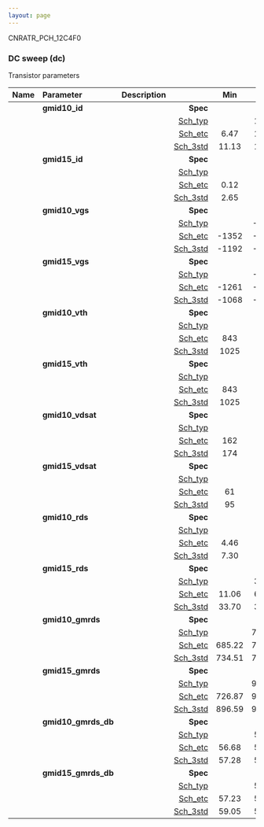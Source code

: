 ```yaml
---
layout: page
---
```




CNRATR_PCH_12C4F0

### DC sweep (dc)

Transistor parameters



|**Name**|**Parameter**|**Description**| |**Min**|**Typ**|**Max**| Unit|
|:---|:---|:---|---:|:---:|:---:|:---:| ---:|
||**gmid10\_id** | | **Spec**  |  | **0.00** |  | **uA** |
| | | |<a href='results/dc_Sch_typical.html'>Sch_typ</a>| | 11.40 |  | |
| | | |<a href='results/dc_Sch_etc.html'>Sch_etc</a>|6.47 | 11.51 | 18.65 | |
| | | |<a href='results/dc_Sch_mc.html'>Sch_3std</a>|11.13 | 11.39 | 11.65 | |
||**gmid15\_id** | | **Spec**  |  | **0.00** |  | **uA** |
| | | |<a href='results/dc_Sch_typical.html'>Sch_typ</a>| | 2.75 |  | |
| | | |<a href='results/dc_Sch_etc.html'>Sch_etc</a>|0.12 | 3.36 | 6.42 | |
| | | |<a href='results/dc_Sch_mc.html'>Sch_3std</a>|2.65 | 2.75 | 2.85 | |
||**gmid10\_vgs** | | **Spec**  |  | **0** |  | **mV** |
| | | |<a href='results/dc_Sch_typical.html'>Sch_typ</a>| | -1187 |  | |
| | | |<a href='results/dc_Sch_etc.html'>Sch_etc</a>|-1352 | -1159 | -948 | |
| | | |<a href='results/dc_Sch_mc.html'>Sch_3std</a>|-1192 | -1187 | -1182 | |
||**gmid15\_vgs** | | **Spec**  |  | **0** |  | **mV** |
| | | |<a href='results/dc_Sch_typical.html'>Sch_typ</a>| | -1061 |  | |
| | | |<a href='results/dc_Sch_etc.html'>Sch_etc</a>|-1261 | -1027 | -622 | |
| | | |<a href='results/dc_Sch_mc.html'>Sch_3std</a>|-1068 | -1061 | -1055 | |
||**gmid10\_vth** | | **Spec**  |  | **0** |  | **mV** |
| | | |<a href='results/dc_Sch_typical.html'>Sch_typ</a>| | 1031 |  | |
| | | |<a href='results/dc_Sch_etc.html'>Sch_etc</a>|843 | 1007 | 1171 | |
| | | |<a href='results/dc_Sch_mc.html'>Sch_3std</a>|1025 | 1031 | 1037 | |
||**gmid15\_vth** | | **Spec**  |  | **0** |  | **mV** |
| | | |<a href='results/dc_Sch_typical.html'>Sch_typ</a>| | 1031 |  | |
| | | |<a href='results/dc_Sch_etc.html'>Sch_etc</a>|843 | 1007 | 1171 | |
| | | |<a href='results/dc_Sch_mc.html'>Sch_3std</a>|1025 | 1031 | 1037 | |
||**gmid10\_vdsat** | | **Spec**  |  | **0** |  | **mV** |
| | | |<a href='results/dc_Sch_typical.html'>Sch_typ</a>| | 175 |  | |
| | | |<a href='results/dc_Sch_etc.html'>Sch_etc</a>|162 | 173 | 183 | |
| | | |<a href='results/dc_Sch_mc.html'>Sch_3std</a>|174 | 175 | 176 | |
||**gmid15\_vdsat** | | **Spec**  |  | **0** |  | **mV** |
| | | |<a href='results/dc_Sch_typical.html'>Sch_typ</a>| | 96 |  | |
| | | |<a href='results/dc_Sch_etc.html'>Sch_etc</a>|61 | 97 | 114 | |
| | | |<a href='results/dc_Sch_mc.html'>Sch_3std</a>|95 | 96 | 98 | |
||**gmid10\_rds** | | **Spec**  |  | **0.00** |  | **MOhm** |
| | | |<a href='results/dc_Sch_typical.html'>Sch_typ</a>| | 7.42 |  | |
| | | |<a href='results/dc_Sch_etc.html'>Sch_etc</a>|4.46 | 8.81 | 14.04 | |
| | | |<a href='results/dc_Sch_mc.html'>Sch_3std</a>|7.30 | 7.41 | 7.53 | |
||**gmid15\_rds** | | **Spec**  |  | **0.00** |  | **MOhm** |
| | | |<a href='results/dc_Sch_typical.html'>Sch_typ</a>| | 34.83 |  | |
| | | |<a href='results/dc_Sch_etc.html'>Sch_etc</a>|11.06 | 61.44 | 583.71 | |
| | | |<a href='results/dc_Sch_mc.html'>Sch_3std</a>|33.70 | 34.81 | 35.91 | |
||**gmid10\_gmrds** | | **Spec**  |  | **0.00** |  | **V** |
| | | |<a href='results/dc_Sch_typical.html'>Sch_typ</a>| | 736.06 |  | |
| | | |<a href='results/dc_Sch_etc.html'>Sch_etc</a>|685.22 | 725.04 | 767.62 | |
| | | |<a href='results/dc_Sch_mc.html'>Sch_3std</a>|734.51 | 736.03 | 737.56 | |
||**gmid15\_gmrds** | | **Spec**  |  | **0.00** |  | **V** |
| | | |<a href='results/dc_Sch_typical.html'>Sch_typ</a>| | 901.98 |  | |
| | | |<a href='results/dc_Sch_etc.html'>Sch_etc</a>|726.87 | 903.88 | 1006.03 | |
| | | |<a href='results/dc_Sch_mc.html'>Sch_3std</a>|896.59 | 902.07 | 907.55 | |
||**gmid10\_gmrds\_db** | | **Spec**  |  | **0.00** |  | **dB** |
| | | |<a href='results/dc_Sch_typical.html'>Sch_typ</a>| | 57.31 |  | |
| | | |<a href='results/dc_Sch_etc.html'>Sch_etc</a>|56.68 | 57.13 | 57.60 | |
| | | |<a href='results/dc_Sch_mc.html'>Sch_3std</a>|57.28 | 57.31 | 57.33 | |
||**gmid15\_gmrds\_db** | | **Spec**  |  | **0.00** |  | **dB** |
| | | |<a href='results/dc_Sch_typical.html'>Sch_typ</a>| | 59.10 |  | |
| | | |<a href='results/dc_Sch_etc.html'>Sch_etc</a>|57.23 | 59.09 | 60.05 | |
| | | |<a href='results/dc_Sch_mc.html'>Sch_3std</a>|59.05 | 59.10 | 59.16 | |

